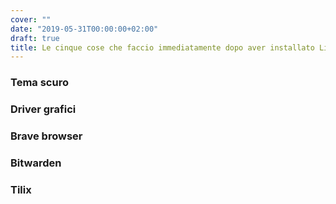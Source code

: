 ```yaml
---
cover: ""
date: "2019-05-31T00:00:00+02:00"
draft: true
title: Le cinque cose che faccio immediatamente dopo aver installato Linux Mint
---
```

### Tema scuro

### Driver grafici

### Brave browser

### Bitwarden

### Tilix